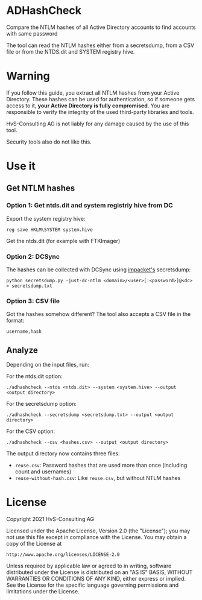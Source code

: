 # ADHashCheck

Compare the NTLM hashes of all Active Directory accounts to find accounts with same password

The tool can read the NTLM hashes either from a secretsdump, from a CSV file or from the NTDS.dit and SYSTEM registry hive.

# Warning

If you follow this guide, you extract all NTLM hashes from your Active Directory. These hashes can be used for authentication, so if someone gets access to it, **your Active Directory is fully compromised**. You are responsible to verify the integrity of the used third-party libraries and tools.

HvS-Consulting AG is not liably for any damage caused by the use of this tool.

Security tools also do not like this.

# Use it

## Get NTLM hashes

### Option 1: Get ntds.dit and system registriy hive from DC

Export the system registry hive:

    reg save HKLM\SYSTEM system.hive

Get the ntds.dit (for example with FTKImager)

### Option 2: DCSync

The hashes can be collected with DCSync using [impacket's](https://github.com/SecureAuthCorp/impacket) secretsdump:

    python secretsdump.py -just-dc-ntlm <domain>/<user>[:<password>]@<dc> > secretsdump.txt

### Option 3: CSV file

Got the hashes somehow different? The tool also accepts a CSV file in the format:

    username,hash

## Analyze

Depending on the input files, run:

For the ntds.dit option:

    ./adhashcheck --ntds <ntds.dit> --system <system.hive> --output <output directory>

For the secretsdump option:

    ./adhashcheck --secretsdump <secretsdump.txt> --output <output directory>

For the CSV option:

    ./adhashcheck --csv <hashes.csv> --output <output directory>


The output directory now contains three files:

* `reuse.csv`: Password hashes that are used more than once (including count and usernames)
* `reuse-without-hash.csv`: Like `reuse.csv`, but without NTLM hashes


# License

Copyright 2021 HvS-Consulting AG

Licensed under the Apache License, Version 2.0 (the "License");
you may not use this file except in compliance with the License.
You may obtain a copy of the License at

    http://www.apache.org/licenses/LICENSE-2.0

Unless required by applicable law or agreed to in writing, software
distributed under the License is distributed on an "AS IS" BASIS,
WITHOUT WARRANTIES OR CONDITIONS OF ANY KIND, either express or implied.
See the License for the specific language governing permissions and
limitations under the License.
